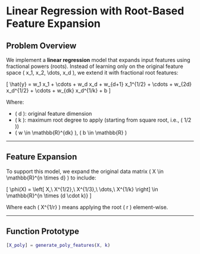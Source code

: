 #  Linear Regression with Root-Based Feature Expansion

##  Problem Overview

We implement a **linear regression** model that expands input features using fractional powers (roots). Instead of learning only on the original feature space \( x_1, x_2, \dots, x_d \), we extend it with fractional root features:

\[
\hat{y} = w_1 x_1 + \cdots + w_d x_d + w_{d+1} x_1^{1/2} + \cdots + w_{2d} x_d^{1/2} + \cdots + w_{dk} x_d^{1/k} + b
\]

Where:
- \( d \): original feature dimension
- \( k \): maximum root degree to apply (starting from square root, i.e., \( 1/2 \))
- \( w \in \mathbb{R}^{dk} \), \( b \in \mathbb{R} \)

---

##  Feature Expansion

To support this model, we expand the original data matrix \( X \in \mathbb{R}^{n \times d} \) to include:

\[
\phi(X) = \left[ X,\ X^{1/2},\ X^{1/3},\ \dots,\ X^{1/k} \right] \in \mathbb{R}^{n \times (d \cdot k)}
\]

Where each \( X^{1/r} \) means applying the root \( r \) element-wise.

---

##  Function Prototype

```matlab
[X_poly] = generate_poly_features(X, k)